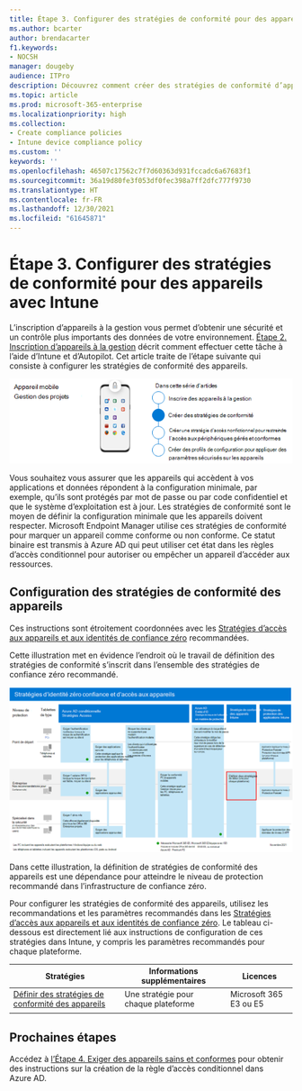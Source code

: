 ```yaml
---
title: Étape 3. Configurer des stratégies de conformité pour des appareils avec Intune
ms.author: bcarter
author: brendacarter
f1.keywords:
- NOCSH
manager: dougeby
audience: ITPro
description: Découvrez comment créer des stratégies de conformité d’appareil qui spécifient la configuration minimale requise pour qu’un appareil accède à votre environnement.
ms.topic: article
ms.prod: microsoft-365-enterprise
ms.localizationpriority: high
ms.collection:
- Create compliance policies
- Intune device compliance policy
ms.custom: ''
keywords: ''
ms.openlocfilehash: 46507c17562c7f7d60363d931fccadc6a67683f1
ms.sourcegitcommit: 36a19d80fe3f053df0fec398a7ff2dfc777f9730
ms.translationtype: HT
ms.contentlocale: fr-FR
ms.lasthandoff: 12/30/2021
ms.locfileid: "61645871"
---
```

# <a name="step-3-set-up-compliance-policies-for-devices-with-intune"></a>Étape 3. Configurer des stratégies de conformité pour des appareils avec Intune

L’inscription d’appareils à la gestion vous permet d’obtenir une sécurité et un contrôle plus importants des données de votre environnement. [Étape 2. Inscription d’appareils à la gestion](manage-devices-with-intune-enroll.md) décrit comment effectuer cette tâche à l’aide d’Intune et d’Autopilot. Cet article traite de l’étape suivante qui consiste à configurer les stratégies de conformité des appareils. 

![Étapes de gestion des appareils](../media/devices/intune-mdm-step-2.png#lightbox)

Vous souhaitez vous assurer que les appareils qui accèdent à vos applications et données répondent à la configuration minimale, par exemple, qu’ils sont protégés par mot de passe ou par code confidentiel et que le système d’exploitation est à jour. Les stratégies de conformité sont le moyen de définir la configuration minimale que les appareils doivent respecter. Microsoft Endpoint Manager utilise ces stratégies de conformité pour marquer un appareil comme conforme ou non conforme. Ce statut binaire est transmis à Azure AD qui peut utiliser cet état dans les règles d’accès conditionnel pour autoriser ou empêcher un appareil d’accéder aux ressources. 

## <a name="configuring-device-compliance-policies"></a>Configuration des stratégies de conformité des appareils

Ces instructions sont étroitement coordonnées avec les [Stratégies d’accès aux appareils et aux identités de confiance zéro](../security/office-365-security/microsoft-365-policies-configurations.md) recommandées.

Cette illustration met en évidence l’endroit où le travail de définition des stratégies de conformité s’inscrit dans l’ensemble des stratégies de confiance zéro recommandé. 

[![Stratégies d’accès aux appareils et aux identités de confiance zéro](../media/devices/identity-device-define-compliance.png#lightbox)](https://github.com/MicrosoftDocs/microsoft-365-docs/raw/public/microsoft-365/media/devices/identity-device-define-compliance.png)

Dans cette illustration, la définition de stratégies de conformité des appareils est une dépendance pour atteindre le niveau de protection recommandé dans l’infrastructure de confiance zéro. 

Pour configurer les stratégies de conformité des appareils, utilisez les recommandations et les paramètres recommandés dans les [Stratégies d’accès aux appareils et aux identités de confiance zéro](../security/office-365-security/microsoft-365-policies-configurations.md). Le tableau ci-dessous est directement lié aux instructions de configuration de ces stratégies dans Intune, y compris les paramètres recommandés pour chaque plateforme.


|Stratégies |Informations supplémentaires  |Licences |
|---------|---------|---------|
|[Définir des stratégies de conformité des appareils ](../security/office-365-security/identity-access-policies.md#define-device-compliance-policies)   |  Une stratégie pour chaque plateforme       |  Microsoft 365 E3 ou E5       |
|  |         |         |

## <a name="next-steps"></a>Prochaines étapes

Accédez à [l’Étape 4. Exiger des appareils sains et conformes](manage-devices-with-intune-require-compliance.md) pour obtenir des instructions sur la création de la règle d’accès conditionnel dans Azure AD.